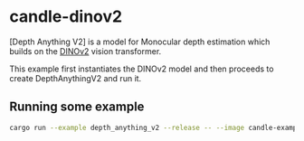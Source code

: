 # candle-dinov2

[Depth Anything V2] is a  model for Monocular depth estimation which builds on the [DINOv2](https://github.com/facebookresearch/dinov2) vision transformer.

This example first instantiates the DINOv2 model and then proceeds to create DepthAnythingV2 and run it. 

## Running some example

```bash
cargo run --example depth_anything_v2 --release -- --image candle-examples/examples/yolo-v8/assets/bike.jpg

```

